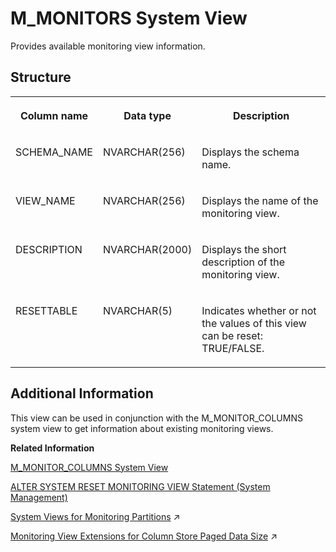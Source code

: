 <!-- loio20b5772775191014aea79a7f51ae1ee8 -->

# M\_MONITORS System View

Provides available monitoring view information.



<a name="loio20b5772775191014aea79a7f51ae1ee8___m__m_o_n_i_t_o_r_s_1struct_M_MONITORS"/>

## Structure


<table>
<tr>
<th valign="top">

Column name

</th>
<th valign="top">

Data type

</th>
<th valign="top">

Description

</th>
</tr>
<tr>
<td valign="top">

SCHEMA\_NAME

</td>
<td valign="top">

NVARCHAR\(256\)

</td>
<td valign="top">

Displays the schema name.

</td>
</tr>
<tr>
<td valign="top">

VIEW\_NAME

</td>
<td valign="top">

NVARCHAR\(256\)

</td>
<td valign="top">

Displays the name of the monitoring view.

</td>
</tr>
<tr>
<td valign="top">

DESCRIPTION

</td>
<td valign="top">

NVARCHAR\(2000\)

</td>
<td valign="top">

Displays the short description of the monitoring view.

</td>
</tr>
<tr>
<td valign="top">

RESETTABLE

</td>
<td valign="top">

NVARCHAR\(5\)

</td>
<td valign="top">

Indicates whether or not the values of this view can be reset: TRUE/FALSE.

</td>
</tr>
</table>



<a name="loio20b5772775191014aea79a7f51ae1ee8___m__m_o_n_i_t_o_r_s_1fulldesc_M_MONITORS"/>

## Additional Information

This view can be used in conjunction with the M\_MONITOR\_COLUMNS system view to get information about existing monitoring views.

**Related Information**  


[M\_MONITOR\_COLUMNS System View](m-monitor-columns-system-view-20b54f6.md "All the columns in the monitoring views.")

[ALTER SYSTEM RESET MONITORING VIEW Statement \(System Management\)](../../010-SQL-Reference/012-SQL-Statements/alter-system-reset-monitoring-view-statement-system-management-20d27aa.md "Resets statistics data for the specified monitoring view.")

[System Views for Monitoring Partitions](https://help.sap.com/viewer/f9c5015e72e04fffa14d7d4f7267d897/2023_4_QRC/en-US/9d829883639d445884cc0d9210f14394.html "A number of system views allow you to monitor your partitions.") :arrow_upper_right:

[Monitoring View Extensions for Column Store Paged Data Size](https://help.sap.com/viewer/f9c5015e72e04fffa14d7d4f7267d897/2023_4_QRC/en-US/b06e99431b2740fdb4a47c7ee130f89d.html "A number of monitoring views provide information about the in-memory and on-disk size of the page-loadable data in relation to the in-memory and on-disk size of non-paged (column-loadable) data, helping you understand the effectiveness of page-loadable storage.") :arrow_upper_right:

